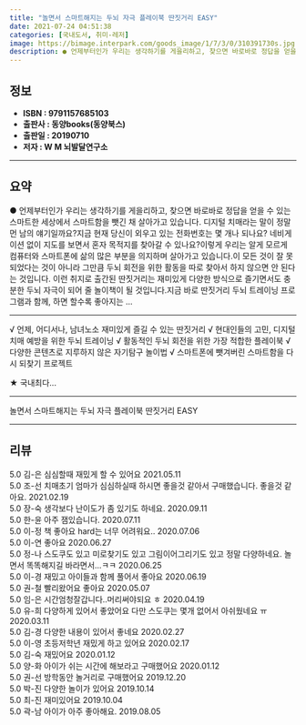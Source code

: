 ```yaml
---
title: "놀면서 스마트해지는 두뇌 자극 플레이북 딴짓거리 EASY"
date: 2021-07-24 04:51:38
categories: [국내도서, 취미-레저]
image: https://bimage.interpark.com/goods_image/1/7/3/0/310391730s.jpg
description: ● 언제부터인가 우리는 생각하기를 게을리하고, 찾으면 바로바로 정답을 얻을 수 있는 스마트한 세상에서 스마트함을 뺏긴 채 살아가고 있습니다. 디지털 치매라는 말이 정말 먼 남의 얘기일까요?지금 현재 당신이 외우고 있는 전화번호는 몇 개나 되나요? 네비게이션 없이 지도를 보면서 혼자 목
---
```


## **정보**

- **ISBN : 9791157685103**
- **출판사 : 동양books(동양북스)**
- **출판일 : 20190710**
- **저자 : W M 뇌발달연구소**

------



## **요약**

●  언제부터인가 우리는 생각하기를 게을리하고, 찾으면 바로바로 정답을 얻을 수 있는 스마트한 세상에서 스마트함을 뺏긴 채 살아가고 있습니다. 디지털 치매라는 말이 정말 먼 남의 얘기일까요?지금 현재 당신이 외우고 있는 전화번호는 몇 개나 되나요? 네비게이션 없이 지도를 보면서 혼자 목적지를 찾아갈 수 있나요?이렇게 우리는 알게 모르게 컴퓨터와 스마트폰에 삶의 많은 부분을 의지하며 살아가고 있습니다.이 모든 것이 잘 못 되었다는 것이 아니라 그만큼 두뇌 회전을 위한 활동을 따로 찾아서 하지 않으면 안 된다는 것입니다. 이런 취지로 출간된 딴짓거리는 재미있게 다양한 방식으로 즐기면서도 충분한 두뇌 자극이 되어 줄 놀이책이 될 것입니다.지금 바로 딴짓거리 두뇌 트레이닝 프로그램과 함께, 하면 할수록 좋아지는 ...

------

√ 언제, 어디서나, 남녀노소 재미있게 즐길 수 있는 딴짓거리
√ 현대인들의 고민, 디지털치매 예방을 위한 두뇌 트레이닝
√ 활동적인 두뇌 회전을 위한 가장 적합한 플레이북
√ 다양한 콘텐츠로 지루하지 않은 자기탐구 놀이법
√ 스마트폰에 뺏겨버린 스마트함을 다시 되찾기 프로젝트

★ 국내최다... 

------


놀면서 스마트해지는 두뇌 자극 플레이북 딴짓거리 EASY 

------


## **리뷰** 

5.0 김-은 심심할때 재밌게 할 수 있어요 2021.05.11 <br/>5.0 조-선 치매초기 엄마가 심심하실때 하시면 좋을것 같아서 구매했습니다. 좋을것 같아요. 2021.02.19 <br/>5.0 장-숙 생각보다 난이도가 좀 있기도 하네요.   2020.09.11 <br/>5.0 한-윤 아주 잼있습니다. 2020.07.11 <br/>5.0 이-정 책 좋아요 hard는 너무 어려워요.. 2020.07.06 <br/>5.0 이-연 좋아요 2020.06.27 <br/>5.0 정-나 스도쿠도 있고 미로찾기도 있고 그림이어그리기도 있고 정말 다양하네요.
놀면서 똑똑해지길 바라면서...ㅋㅋ 2020.06.25 <br/>5.0 이-경 재밌고 아이들과 함께 풀어서 좋아요 2020.06.19 <br/>5.0 권-철 빨리왔어요 좋아요 2020.05.07 <br/>5.0 임-은 시간엄청잘갑니다..머리써야되요 ㅎ 2020.04.19 <br/>5.0 유-희 다양하게 있어서 좋았어요 다만 스도쿠는 몇개 없어서 아쉬웠네요 ㅠ 2020.03.11 <br/>5.0 김-경 다양한 내용이 있어서 좋네요 2020.02.27 <br/>5.0 이-영 초등저학년 재밌게 하고 있어요 2020.02.17 <br/>5.0 김-숙 재밌어요  2020.01.12 <br/>5.0 양-화 아이가 쉬는 시간에 해보라고 구매했어요  2020.01.12 <br/>5.0 권-선 방학동안 놀거리로 구매했어요 2019.12.20 <br/>5.0 박-진 다양한 놀이가 있어요 2019.10.14 <br/>5.0 최-진 재미있어요 2019.10.04 <br/>5.0 곽-남 아이가 아주 좋아해요. 2019.08.05 <br/>